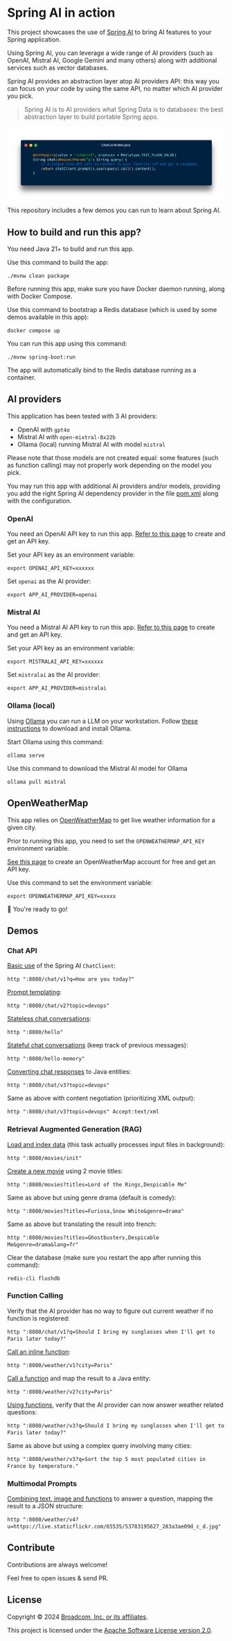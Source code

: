# Spring AI in action

This project showcases the use of [Spring AI](https://spring.io/projects/spring-ai)
to bring AI features to your Spring application.

Using Spring AI, you can leverage a wide range of AI providers
(such as OpenAI, Mistral AI, Google Gemini and many others) along with additional services
such as vector databases.

Spring AI provides an abstraction layer atop AI providers API: this way you can focus
on your code by using the same API, no matter which AI provider you pick.

> Spring AI is to AI providers what Spring Data is to databases:
> the best abstraction layer to build portable Spring apps.

![Screenshot of an application using Spring AI ChatModel API ](chat.png)

This repository includes a few demos you can run to learn about Spring AI.

## How to build and run this app?

You need Java 21+ to build and run this app. 

Use this command to build the app:

```shell
./mvnw clean package
```

Before running this app, make sure you have Docker daemon running,
along with Docker Compose.

Use this command to bootstrap a Redis database
(which is used by some demos available in this app):

```shell
docker compose up
```

You can run this app using this command:

```shell
./mvnw spring-boot:run
```

The app will automatically bind to the Redis database running as a container.

## AI providers

This application has been tested with 3 AI providers:

- OpenAI with `gpt4o`
- Mistral AI with `open-mixtral-8x22b`
- Ollama (local) running Mistral AI with model `mistral`

Please note that those models are not created equal: some features (such as function calling)
may not properly work depending on the model you pick.

You may run this app with additional AI providers and/or models, providing you add the right
Spring AI dependency provider in the file [pom.xml](pom.xml) along with the configuration.

### OpenAI

You need an OpenAI API key to run this app.
[Refer to this page](https://help.openai.com/en/articles/4936850-where-do-i-find-my-openai-api-key)
to create and get an API key.

Set your API key as an environment variable:

```shell
export OPENAI_API_KEY=xxxxxx
```

Set `openai` as the AI provider:

```shell
export APP_AI_PROVIDER=openai
```

### Mistral AI

You need a Mistral AI API key to run this app.
[Refer to this page](https://console.mistral.ai/api-keys/)
to create and get an API key.

Set your API key as an environment variable:

```shell
export MISTRALAI_API_KEY=xxxxxx
```

Set `mistralai` as the AI provider:

```shell
export APP_AI_PROVIDER=mistralai
```

### Ollama (local)

Using [Ollama](https://www.ollama.com/) you can run a LLM on your workstation.
Follow [these instructions](https://www.ollama.com/download) to download and install Ollama.

Start Ollama using this command:

```shell
ollama serve
```

Use this command to download the Mistral AI model for Ollama

```shell
ollama pull mistral
```

## OpenWeatherMap

This app relies on [OpenWeatherMap](https://openweathermap.org) to get live
weather information for a given city.

Prior to running this app, you need to set the `OPENWEATHERMAP_API_KEY`
environment variable.

[See this page](https://home.openweathermap.org/api_keys) to create
an OpenWeatherMap account for free and get an API key.

Use this command to set the environment variable:

```shell
export OPENWEATHERMAP_API_KEY=xxxxx
```

🎉 You're ready to go!

## Demos

### Chat API

[Basic use](src/main/java/com/broadcom/tanzu/demos/springai101/chat/ChatV1Controller.java)
of the Spring AI `ChatClient`:

```shell
http ":8080/chat/v1?q=How are you today?"
```

[Prompt templating](src/main/java/com/broadcom/tanzu/demos/springai101/chat/ChatV2Controller.java):

```shell
http ":8080/chat/v2?topic=devops"
```

[Stateless chat conversations](src/main/java/com/broadcom/tanzu/demos/springai101/hello/HelloController.java):

```shell
http ":8080/hello"
```

[Stateful chat conversations](src/main/java/com/broadcom/tanzu/demos/springai101/hello/HelloController.java)
(keep track of previous messages):

```shell
http ":8080/hello-memory"
```

[Converting chat responses](src/main/java/com/broadcom/tanzu/demos/springai101/chat/ChatV3Controller.java)
to Java entities:

```shell
http ":8080/chat/v3?topic=devops"
```

Same as above with content negotiation (prioritizing XML output):

```shell
http ":8080/chat/v3?topic=devops" Accept:text/xml
```

### Retrieval Augmented Generation (RAG)

[Load and index data](src/main/java/com/broadcom/tanzu/demos/springai101/movies/MovieDatasetLoader.java)
(this task actually processes input files in background):

```shell
http ":8080/movies/init"
```

[Create a new movie](src/main/java/com/broadcom/tanzu/demos/springai101/movies/MoviesController.java)
using 2 movie titles:

```shell
http ":8080/movies?titles=Lord of the Rings,Despicable Me"
```

Same as above but using genre drama (default is comedy):

```shell
http ":8080/movies?titles=Furiosa,Snow White&genre=drama"
```

Same as above but translating the result into french:

```shell
http ":8080/movies?titles=Ghostbusters,Despicable Me&genre=drama&lang=fr"
```

Clear the database (make sure you restart the app after running this command):

```shell
redis-cli flushdb
```

### Function Calling

Verify that the AI provider has no way to figure out current weather
if no function is registered:

```shell
http ":8080/chat/v1?q=Should I bring my sunglasses when I'll get to Paris later today?"
```

[Call an inline function](src/main/java/com/broadcom/tanzu/demos/springai101/weather/WeatherV1Controller.java):

```shell
http ":8080/weather/v1?city=Paris"
```

[Call a function](src/main/java/com/broadcom/tanzu/demos/springai101/weather/WeatherV2Controller.java)
and map the result to a Java entity:

```shell
http ":8080/weather/v2?city=Paris"
```

[Using functions](src/main/java/com/broadcom/tanzu/demos/springai101/weather/WeatherV3Controller.java),
verify that the AI provider can now answer weather related questions:

```shell
http ":8080/weather/v3?q=Should I bring my sunglasses when I'll get to Paris later today?"
```

Same as above but using a complex query involving many cities:

```shell
http ":8080/weather/v3?q=Sort the top 5 most populated cities in France by temperature."
```

### Multimodal Prompts

[Combining text, image and functions](src/main/java/com/broadcom/tanzu/demos/springai101/weather/WeatherV4Controller.java)
to answer a question, mapping the result to a JSON structure:

```shell
http ":8080/weather/v4?u=https://live.staticflickr.com/65535/53783195627_283a3ae09d_c_d.jpg"
```

## Contribute

Contributions are always welcome!

Feel free to open issues & send PR.

## License

Copyright &copy; 2024 [Broadcom, Inc. or its affiliates](https://vmware.com).

This project is licensed under the [Apache Software License version 2.0](https://www.apache.org/licenses/LICENSE-2.0).
